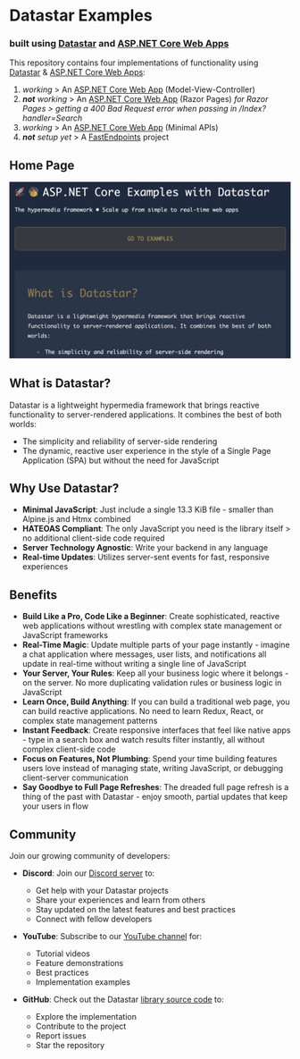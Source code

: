 # Datastar Examples
### built using [Datastar](https://data-star.dev/) and [ASP.NET Core Web Apps](https://dotnet.microsoft.com/en-us/apps/aspnet)

This repository contains four implementations of functionality using [Datastar](https://data-star.dev/) & [ASP.NET Core Web Apps](https://dotnet.microsoft.com/en-us/apps/aspnet):

1. *working* > An [ASP.NET Core Web App](https://learn.microsoft.com/en-us/aspnet/core/data/ef-mvc/intro?view=aspnetcore-9.0) (Model-View-Controller)
2. ****not*** working* > An [ASP.NET Core Web App](https://learn.microsoft.com/en-us/aspnet/core/data/ef-rp/intro?view=aspnetcore-9.0&tabs=visual-studio) (Razor Pages)
  *for Razor Pages > getting a 400 Bad Request error when passing in /Index?handler=Search*
3. *working* > An [ASP.NET Core Web App](https://learn.microsoft.com/en-us/aspnet/core/fundamentals/minimal-apis/overview?view=aspnetcore-9.0) (Minimal APIs)
4. ****not*** setup yet* > A [FastEndpoints](https://fast-endpoints.com/docs/server-sent-events) project

## Home Page
![Active Search Demo](datastar-examples.png)  

## What is Datastar?

Datastar is a lightweight hypermedia framework that brings reactive functionality to server-rendered applications. It combines the best of both worlds:

- The simplicity and reliability of server-side rendering
- The dynamic, reactive user experience in the style of a Single Page Application (SPA) but without the need for JavaScript

## Why Use Datastar?

- **Minimal JavaScript**: Just include a single 13.3 KiB file - smaller than Alpine.js and Htmx combined
- **HATEOAS Compliant**: The only JavaScript you need is the library itself > no additional client-side code required
- **Server Technology Agnostic**: Write your backend in any language
- **Real-time Updates**: Utilizes server-sent events for fast, responsive experiences

## Benefits

- **Build Like a Pro, Code Like a Beginner**: Create sophisticated, reactive web applications without wrestling with complex state management or JavaScript frameworks
- **Real-Time Magic**: Update multiple parts of your page instantly - imagine a chat application where messages, user lists, and notifications all update in real-time without writing a single line of JavaScript
- **Your Server, Your Rules**: Keep all your business logic where it belongs - on the server. No more duplicating validation rules or business logic in JavaScript
- **Learn Once, Build Anything**: If you can build a traditional web page, you can build reactive applications. No need to learn Redux, React, or complex state management patterns
- **Instant Feedback**: Create responsive interfaces that feel like native apps - type in a search box and watch results filter instantly, all without complex client-side code
- **Focus on Features, Not Plumbing**: Spend your time building features users love instead of managing state, writing JavaScript, or debugging client-server communication
- **Say Goodbye to Full Page Refreshes**: The dreaded full page refresh is a thing of the past with Datastar - enjoy smooth, partial updates that keep your users in flow

## Community

Join our growing community of developers:

- **Discord**: Join our [Discord server](https://discord.gg/bnRNgZjgPh) to:
  - Get help with your Datastar projects
  - Share your experiences and learn from others
  - Stay updated on the latest features and best practices
  - Connect with fellow developers

- **YouTube**: Subscribe to our [YouTube channel](https://www.youtube.com/@data-star) for:
  - Tutorial videos
  - Feature demonstrations
  - Best practices
  - Implementation examples

- **GitHub**: Check out the Datastar [library source code](https://github.com/starfederation/datastar/tree/main/library) to:
  - Explore the implementation
  - Contribute to the project
  - Report issues
  - Star the repository